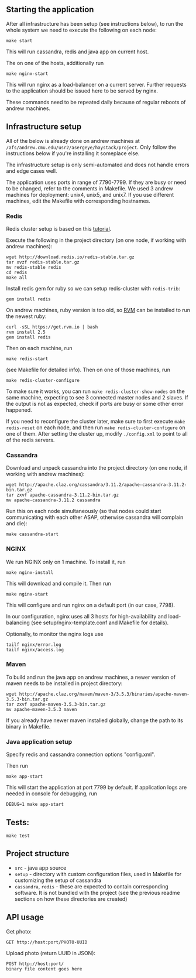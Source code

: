 ## Starting the application
After all infrastructure has been setup (see instructions below), to run the whole system we need to execute the following on each node:
```
make start
```
This will run cassandra, redis and java app on current host.

The on one of the hosts, additionally run
```
make nginx-start
```
This will run nginx as a load-balancer on a current server.
Further requests to the application should be issued here to be served by nginx.

These commands need to be repeated daily because of regular reboots of andrew machines.

## Infrastructure setup
All of the below is already done on andrew machines at `/afs/andrew.cmu.edu/usr2/asergeye/haystack/project`.
Only follow the instructions below if you're installing it someplace else.

The infrastructure setup is only semi-automated and does not handle errors and edge cases well.

The application uses ports in range of 7790-7799. If they are busy or need to be changed, refer to the comments in Makefile.
We used 3 andrew machines for deployment: unix4, unix5, and unix7.
If you use different machines, edit the Makefile with corresponding hostnames.

### Redis
Redis cluster setup is based on this [tutorial](https://linode.com/docs/applications/big-data/how-to-install-and-configure-a-redis-cluster-on-ubuntu-1604/).

Execute the following in the project directory (on one node, if working with andrew machines):
```
wget http://download.redis.io/redis-stable.tar.gz
tar xvzf redis-stable.tar.gz
mv redis-stable redis
cd redis
make all
```

Install redis gem for ruby so we can setup redis-cluster with `redis-trib`:
```
gem install redis
```

On andrew machines, ruby version is too old, so [RVM](https://rvm.io/) can be installed to run the newest ruby:
```
curl -sSL https://get.rvm.io | bash
rvm install 2.5
gem install redis
```

Then on each machine, run 
```
make redis-start
``` 
(see Makefile for detailed info).
Then on one of those machines, run 
```
make redis-cluster-configure
```
To make sure it works, you can run `make redis-cluster-show-nodes` on the same machine, expecting to see 3 connected master nodes and 2 slaves. If the output is not as expected, check if ports are busy or some other error happened.

If you need to reconfigure the cluster later, make sure to first execute `make redis-reset` on each node, and then run `make redis-cluster-configure` on one of them.
After setting the cluster up, modify `./config.xml` to point to all of the redis servers.

### Cassandra
Download and unpack cassandra into the project directory (on one node, if working with andrew machines):
```
wget http://apache.claz.org/cassandra/3.11.2/apache-cassandra-3.11.2-bin.tar.gz
tar zxvf apache-cassandra-3.11.2-bin.tar.gz
mv apache-cassandra-3.11.2 cassandra
```

Run this on each node simultaneously (so that nodes could start communicating with each other ASAP, otherwise cassandra will complain and die):
```
make cassandra-start
```


### NGINX
We run NGINX only on 1 machine.
To install it, run
```
make nginx-install
```
This will download and compile it.
Then run
```
make nginx-start
```
This will configure and run nginx on a default port (in our case, 7798).

In our configuration, nginx uses all 3 hosts for high-availability and load-balancing (see setup/nginx-template.conf and Makefile for details).

Optionally, to monitor the nginx logs use
```
tailf nginx/error.log
tailf nginx/access.log
``` 

### Maven

To build and run the java app on andrew machines, a newer version of maven needs to be installed in project directory:
```
wget http://apache.claz.org/maven/maven-3/3.5.3/binaries/apache-maven-3.5.3-bin.tar.gz
tar zxvf apache-maven-3.5.3-bin.tar.gz
mv apache-maven-3.5.3 maven
```

If you already have newer maven installed globally, change the path to its binary in Makefile.
 
### Java application setup
Specify redis and cassandra connection options "config.xml".

Then run
```
make app-start
```
This will start the application at port 7799 by default.
If application logs are needed in console for debugging, run
```
DEBUG=1 make app-start
```

## Tests:
```
make test
```

## Project structure
* `src` - java app source
* `setup` - directory with custom configuration files, used in Makefile for customizing the setup of cassandra
* `cassandra`, `redis` - these are expected to contain corresponding software. It is not bundled with the project (see the previous readme sections on how these directories are created)

## API usage

Get photo:

```
GET http://host:port/PHOTO-UUID
```

Upload photo (return UUID in JSON):
```
POST http://host:port/
binary file content goes here
```
